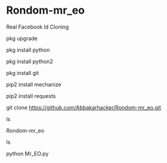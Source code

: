 # Rondom-mr_eo
Real Facebook ld Cloning 

pkg upgrade 

pkg install python 

pkg install python2 

pkg install git 

pip2 install mechanize 

pip2 install requests 

git clone https://github.com/Abbakarhacker/Rondom-mr_eo.git

ls

Rondom-mr_eo 

ls

python Mr_EO.py
